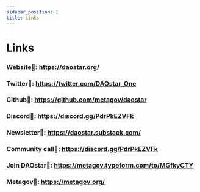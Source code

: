 ```yaml
---
sidebar_position: 1
title: Links
---
```


# Links

### Website🔗: https://daostar.org/

### Twitter🔗: https://twitter.com/DAOstar_One

### Github🔗: https://github.com/metagov/daostar

### Discord🔗: https://discord.gg/PdrPkEZVFk

### Newsletter🔗: https://daostar.substack.com/

### Community call🔗: [](https://metagov.typeform.com/to/rnv3Uk3X) https://discord.gg/PdrPkEZVFk

### Join DAOstar🔗: https://metagov.typeform.com/to/MGfkyCTY

### Metagov🔗: https://metagov.org/